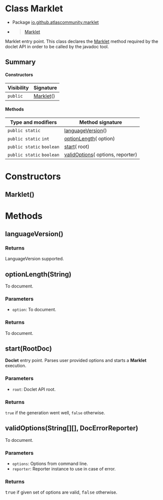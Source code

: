 # Class Marklet

* Package [io.github.atlascommunity.marklet](Index.md)
*  > [Marklet](Marklet.md)

Marklet entry point. This class declares the [Marklet](Marklet.md) method required by the
 doclet API in order to be called by the javadoc tool.


## Summary
#### Constructors
| Visibility | Signature |
| --- | --- |
| `public` | [Marklet](#marklet)() |

#### Methods
| Type and modifiers | Method signature |
| --- | --- |
| `public static`  | [languageVersion](#languageversion)() |
| `public static` `int` | [optionLength](#optionlengthstring)( option) |
| `public static` `boolean` | [start](#startrootdoc)( root) |
| `public static` `boolean` | [validOptions](#validoptionsstring-docerrorreporter)( options,  reporter) |



# Constructors
## Marklet()





# Methods
## languageVersion()


### **Returns**
LanguageVersion supported.



## optionLength(String)
To document.

### **Parameters**
* `option`: To document.

### **Returns**
To document.



## start(RootDoc)
**Doclet** entry point. Parses user provided options and starts a **Marklet** execution.

### **Parameters**
* `root`: Doclet API root.

### **Returns**
``true`` if the generation went well, ``false`` otherwise.



## validOptions(String[][], DocErrorReporter)
To document.

### **Parameters**
* `options`: Options from command line.
* `reporter`: Reporter instance to use in case of error.

### **Returns**
<tt>true</tt> if given set of options are valid, <tt>false</tt> otherwise.




